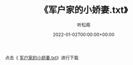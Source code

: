﻿---
title:  《军户家的小娇妻.txt》
date:   2022-01-02T00:00:00+00:00
author: 听松阁
layout: post
permalink: /军户家的小娇妻/
categories: 小说
tags: [小说]
---

点击《 [军户家的小娇妻.txt](http://img.660000.xyz/bookstukust/book/bntxt/10/军户家的小娇妻.txt)》进行下载
